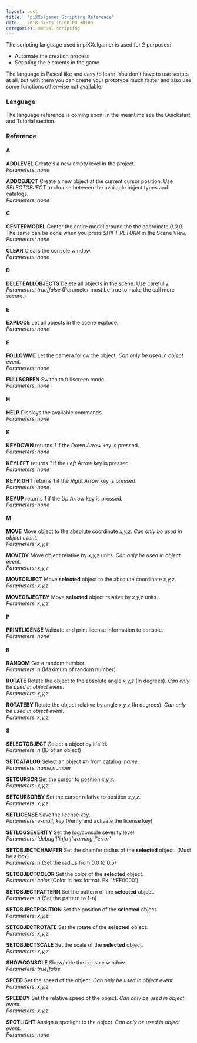 ```yaml
---
layout: post
title:  "piXXelgamer Scripting Reference"
date:   2018-02-23 16:00:00 +0100
categories: manual scripting
---
```


The scripting language used in piXXelgamer is used for 2 purposes:

 - Automate the creation process
 - Scripting the elements in the game

The language is Pascal like and easy to learn. You don't have to use scripts at all, but with them you can
create your prototype much faster and also use some functions otherwise not available.

### Language

The language reference is coming soon. In the meantime see the Quickstart and Tutorial section.


### Reference

#### A
**ADDLEVEL** Create's a new empty level in the project.  
*Parameters: none*

**ADDOBJECT** Create a new object at the current cursor position. Use *SELECTOBJECT* to choose between the available object types and catalogs.  
*Parameters: none*

#### C
**CENTERMODEL** Center the entire model around the the coordinate *0,0,0*. The same can be done when you press *SHIFT RETURN* in the Scene View.  
*Parameters: none*

**CLEAR** Clears the console window.  
*Parameters: none*

#### D
**DELETEALLOBJECTS** Delete all objects in the scene. Use carefully.  
*Parameters: true|false* (Parameter must be true to make the call more secure.)

#### E
**EXPLODE** Let all objects in the scene explode.  
*Parameters: none*

#### F
**FOLLOWME** Let the camera follow the object. *Can only be used in object event.*   
*Parameters: none*  

**FULLSCREEN** Switch to fullscreen mode.  
*Parameters: none*

#### H
**HELP** Displays the available commands.  
*Parameters: none*

#### K
**KEYDOWN** returns *1* if the *Down Arrow* key is pressed.  
*Parameters: none*

**KEYLEFT** returns *1* if the *Left Arrow* key is pressed.  
*Parameters: none*

**KEYRIGHT** returns *1* if the *Right Arrow* key is pressed.  
*Parameters: none*

**KEYUP** returns *1* if the *Up Arrow* key is pressed.  
*Parameters: none*

#### M
**MOVE** Move object to the absolute coordinate *x,y,z*. *Can only be used in object event.*  
*Parameters: x,y,z*

**MOVEBY** Move object relative by *x,y,z* units. *Can only be used in object event.*  
*Parameters: x,y,z*

**MOVEOBJECT**  Move **selected** object to the absolute coordinate *x,y,z*.  
*Parameters: x,y,z*

**MOVEOBJECTBY** Move **selected** object relative by *x,y,z* units.  
*Parameters: x,y,z*

#### P
**PRINTLICENSE** Validate and print license information to console.  
*Parameters: none*

#### R
**RANDOM** Get a random number.  
*Parameters: n* (Maximum of random number)

**ROTATE** Rotate the object to the absolute angle *x,y,z* (In degrees). *Can only be used in object event.*  
*Parameters: x,y,z*

**ROTATEBY** Rotate the object relative by angle *x,y,z* (In degrees). *Can only be used in object event.*  
*Parameters: x,y,z*

#### S
**SELECTOBJECT** Select a object by it's id.  
*Parameters: n* (ID of an object)

**SETCATALOG** Select an object *#n* from catalog ·*name*.  
*Parameters: name,number*

**SETCURSOR** Set the cursor to position *x,y,z*.  
*Parameters: x,y,z*

**SETCURSORBY** Set the cursor relative to position *x,y,z*.  
*Parameters: x,y,z*

**SETLICENSE** Save the license key.  
*Parameters: e-mail, key* (Verify and activate the license key)

**SETLOGSEVERITY** Set the log/console severity level.  
*Parameters: 'debug'|'info'|'warning'|'error'*

**SETOBJECTCHAMFER** Set the chamfer radius of the **selected** object. (Must be a box)  
*Parameters: n* (Set the radius from 0.0 to 0.5)

**SETOBJECTCOLOR** Set the color of the **selected** object.  
*Parameters: color* (Color in hex format. Ex. '#FF0000')

**SETOBJECTPATTERN** Set the pattern of the **selected** object.  
*Parameters: n* (Set the pattern to 1-n)

**SETOBJECTPOSITION** Set the position of the **selected** object.  
*Parameters: x,y,z*

**SETOBJECTROTATE** Set the rotate of the **selected** object.  
*Parameters: x,y,z*

**SETOBJECTSCALE** Set the scale of the **selected** object.  
*Parameters: x,y,z*

**SHOWCONSOLE** Show/hide the console window.  
*Parameters: true|false*

**SPEED** Set the speed of the object. *Can only be used in object event.*  
*Parameters: x,y,z*

**SPEEDBY** Set the relative speed of the object. *Can only be used in object event.*  
*Parameters: x,y,z*

**SPOTLIGHT** Assign a spotlight to the object. *Can only be used in object event.*  
*Parameters: none*
